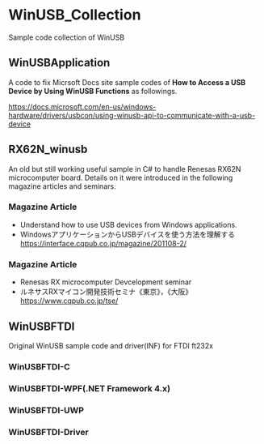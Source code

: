 # WinUSB_Collection
Sample code collection of WinUSB

## WinUSBApplication

A code to fix Micrsoft Docs site sample codes of **How to Access a USB Device by Using WinUSB Functions** as followings.

https://docs.microsoft.com/en-us/windows-hardware/drivers/usbcon/using-winusb-api-to-communicate-with-a-usb-device


## RX62N_winusb

An old but still working useful sample in C# to handle Renesas RX62N microcomputer board. Details on it were introduced in the following magazine articles and seminars.

### Magazine Article
- Understand how to use USB devices from Windows applications.
- WindowsアプリケーションからUSBデバイスを使う方法を理解する
https://interface.cqpub.co.jp/magazine/201108-2/

### Magazine Article
- Renesas RX microcomputer Devcelopment seminar
- ルネサスRXマイコン開発技術セミナ《東京》，《大阪》
https://www.cqpub.co.jp/tse/


## WinUSBFTDI

Original WinUSB sample code and driver(INF) for FTDI ft232x

### WinUSBFTDI-C

### WinUSBFTDI-WPF(.NET Framework 4.x)

### WinUSBFTDI-UWP

### WinUSBFTDI-Driver
